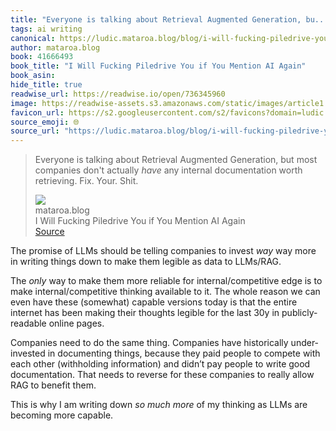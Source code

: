 ```yaml
---
title: "Everyone is talking about Retrieval Augmented Generation, bu..."
tags: ai writing
canonical: https://ludic.mataroa.blog/blog/i-will-fucking-piledrive-you-if-you-mention-ai-again/
author: mataroa.blog
book: 41666493
book_title: "I Will Fucking Piledrive You if You Mention AI Again"
book_asin: 
hide_title: true
readwise_url: https://readwise.io/open/736345960
image: https://readwise-assets.s3.amazonaws.com/static/images/article1.be68295a7e40.png
favicon_url: https://s2.googleusercontent.com/s2/favicons?domain=ludic.mataroa.blog
source_emoji: 🌐
source_url: "https://ludic.mataroa.blog/blog/i-will-fucking-piledrive-you-if-you-mention-ai-again/#:~:text=Everyone%20is%20talking,Fix.%20Your.%20Shit."
---
```


> Everyone is talking about Retrieval Augmented Generation, but most companies don't actually *have* any internal documentation worth retrieving. Fix. Your. Shit.
> <div class="quoteback-footer"><div class="quoteback-avatar"><img class="mini-favicon" src="https://s2.googleusercontent.com/s2/favicons?domain=ludic.mataroa.blog"></div><div class="quoteback-metadata"><div class="metadata-inner"><span style="display:none">FROM:</span><div aria-label="mataroa.blog" class="quoteback-author"> mataroa.blog</div><div aria-label="I Will Fucking Piledrive You if You Mention AI Again" class="quoteback-title"> I Will Fucking Piledrive You if You Mention AI Again</div></div></div><div class="quoteback-backlink"><a target="_blank" aria-label="go to the full text of this quotation" rel="noopener" href="https://ludic.mataroa.blog/blog/i-will-fucking-piledrive-you-if-you-mention-ai-again/#:~:text=Everyone%20is%20talking,Fix.%20Your.%20Shit." class="quoteback-arrow"> Source</a></div></div>

The promise of LLMs should be telling companies to invest *way* way more in writing things down to make them legible as data to LLMs/RAG. 

The *only* way to make them more reliable for internal/competitive edge is to make internal/competitive thinking available to it. The whole reason we can even have these (somewhat) capable versions today is that the entire internet has been making their thoughts legible for the last 30y in publicly-readable online pages. 

Companies need to do the same thing. Companies have historically under-invested in documenting things, because they paid people to compete with each other (withholding information) and didn’t pay people to write good documentation. That needs to reverse for these companies to really allow RAG to benefit them. 

This is why I am writing down *so much more* of my thinking as LLMs are becoming more capable.